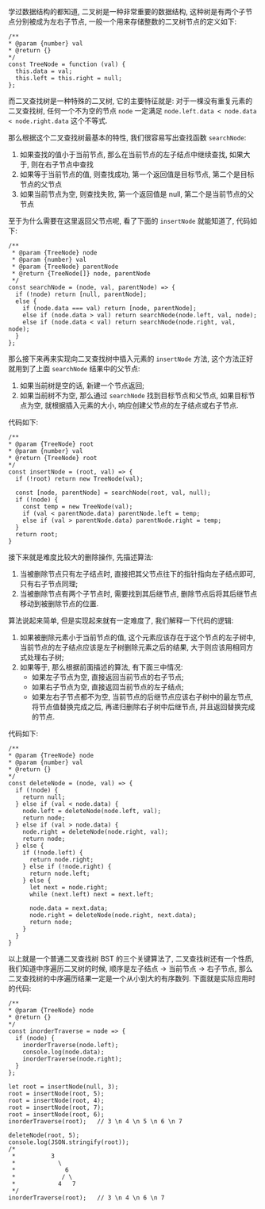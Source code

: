 学过数据结构的都知道, 二叉树是一种非常重要的数据结构, 这种树是有两个子节点分别被成为左右子节点, 一般一个用来存储整数的二叉树节点的定义如下:

    /**  
    * @param {number} val  
    * @return {}  
    */  
    const TreeNode = function (val) {
      this.data = val;
      this.left = this.right = null;
    };

而二叉查找树是一种特殊的二叉树, 它的主要特征就是: 对于一棵没有重复元素的二叉查找树, 任何一个不为空的节点 `node` 一定满足 `node.left.data < node.data < node.right.data` 这个不等式.

那么根据这个二叉查找树最基本的特性, 我们很容易写出查找函数 `searchNode`:

1. 如果查找的值小于当前节点, 那么在当前节点的左子结点中继续查找, 如果大于, 则在右子节点中查找
2. 如果等于当前节点的值, 则查找成功, 第一个返回值是目标节点, 第二个是目标节点的父节点
3. 如果当前节点为空, 则查找失败, 第一个返回值是 null, 第二个是当前节点的父节点

至于为什么需要在这里返回父节点呢, 看了下面的 `insertNode` 就能知道了, 代码如下:


    /**  
     * @param {TreeNode} node  
     * @param {number} val  
     * @param {TreeNode} parentNode  
     * @return {TreeNode[]} node, parentNode  
     */  
    const searchNode = (node, val, parentNode) => {
      if (!node) return [null, parentNode];
      else {
        if (node.data === val) return [node, parentNode];
        else if (node.data > val) return searchNode(node.left, val, node);
        else if (node.data < val) return searchNode(node.right, val, node);
      }
    };

那么接下来再来实现向二叉查找树中插入元素的 `insertNode` 方法, 这个方法正好就用到了上面 `searchNode` 结果中的父节点:

1. 如果当前树是空的话, 新建一个节点返回;
2. 如果当前树不为空, 那么通过 `searchNode` 找到目标节点和父节点, 如果目标节点为空, 就根据插入元素的大小, 响应创建父节点的左子结点或右子节点.

代码如下:


    /**  
    * @param {TreeNode} root  
    * @param {number} val  
    * @return {TreeNode} root  
    */  
    const insertNode = (root, val) => {
      if (!root) return new TreeNode(val);

      const [node, parentNode] = searchNode(root, val, null);
      if (!node) {
        const temp = new TreeNode(val);
        if (val < parentNode.data) parentNode.left = temp;
        else if (val > parentNode.data) parentNode.right = temp;
      }
      return root;
    }

接下来就是难度比较大的删除操作, 先描述算法:

1. 当被删除节点只有左子结点时, 直接把其父节点往下的指针指向左子结点即可, 只有右子节点同理;
2. 当被删除节点有两个子节点时, 需要找到其后继节点, 删除节点后将其后继节点移动到被删除节点的位置.

算法说起来简单, 但是实现起来就有一定难度了, 我们解释一下代码的逻辑:

1. 如果被删除元素小于当前节点的值, 这个元素应该存在于这个节点的左子树中, 当前节点的左子结点应该是左子树删除元素之后的结果, 大于则应该用相同方式处理右子树;
2. 如果等于, 那么根据前面描述的算法, 有下面三中情况:
    - 如果左子节点为空, 直接返回当前节点的右子节点;
    - 如果右子节点为空, 直接返回当前节点的左子结点;
    - 如果左右子节点都不为空, 当前节点的后继节点应该右子树中的最左节点, 将节点值替换完成之后, 再递归删除右子树中后继节点, 并且返回替换完成的节点.

代码如下:

    /**  
    * @param {TreeNode} node  
    * @param {number} val  
    * @return {}  
    */  
    const deleteNode = (node, val) => {
      if (!node) {
        return null;
      } else if (val < node.data) {
        node.left = deleteNode(node.left, val);
        return node;
      } else if (val > node.data) {
        node.right = deleteNode(node.right, val);
        return node;
      } else {
        if (!node.left) {
          return node.right;
        } else if (!node.right) {
          return node.left;
        } else {
          let next = node.right;
          while (next.left) next = next.left;

          node.data = next.data;
          node.right = deleteNode(node.right, next.data);
          return node;
        }
      }
    }

以上就是一个普通二叉查找树 BST 的三个关键算法了, 二叉查找树还有一个性质, 我们知道中序遍历二叉树的时候, 顺序是左子结点 -> 当前节点 -> 右子节点, 那么二叉查找树的中序遍历结果一定是一个从小到大的有序数列. 下面就是实际应用时的代码:

    /**  
    * @param {TreeNode} node  
    * @return {}  
    */  
    const inorderTraverse = node => {
      if (node) {
        inorderTraverse(node.left);
        console.log(node.data);
        inorderTraverse(node.right);
      }
    };

    let root = insertNode(null, 3);
    root = insertNode(root, 5);
    root = insertNode(root, 4);
    root = insertNode(root, 7);
    root = insertNode(root, 6);
    inorderTraverse(root);   // 3 \n 4 \n 5 \n 6 \n 7

    deleteNode(root, 5);
    console.log(JSON.stringify(root));
    /*  
     *          3  
     *            \  
     *              6  
     *             / \  
     *            4   7  
     */  
    inorderTraverse(root);   // 3 \n 4 \n 6 \n 7